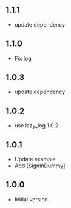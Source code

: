 ## 1.1.1
- update dependency
## 1.1.0
- Fix log
## 1.0.3
- update dependency
## 1.0.2
- use lazy_log 1.0.2
## 1.0.1
- Update example
- Add [SignInDummy]
## 1.0.0
- Initial version.